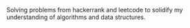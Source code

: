 Solving problems from hackerrank and leetcode to solidify my understanding of algorithms and data structures.
